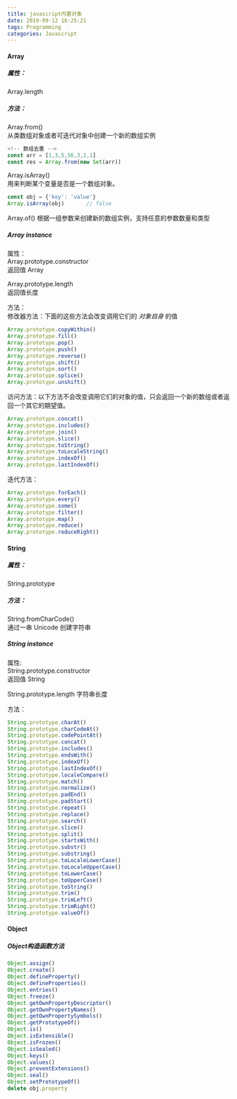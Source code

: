 ```yaml
---
title: javascript内置对象
date: 2019-09-12 16:25:21
tags: Programming
categories: Javascript
---
```


#### Array
##### 属性：
Array.length
##### 方法：
Array.from()  
从类数组对象或者可迭代对象中创建一个新的数组实例  
```javascript
<!-- 数组去重 -->
const arr = [1,3,5,56,3,2,1]
const res = Array.from(new Set(arr))
```
Array.isArray()  
用来判断某个变量是否是一个数组对象。
```javascript
const obj = {'key': 'value'}
Array.isArray(obj)       // false
```

Array.of()
根据一组参数来创建新的数组实例，支持任意的参数数量和类型  

##### Array instance
属性：  
Array.prototype.constructor  
返回值 Array  

Array.prototype.length  
返回值长度  

方法：  
修改器方法：下面的这些方法会改变调用它们的 *对象自身* 的值    
```javascript
Array.prototype.copyWithin()
Array.prototype.fill()
Array.prototype.pop()
Array.prototype.push()
Array.prototype.reverse()
Array.prototype.shift()
Array.prototype.sort()
Array.prototype.splice()
Array.prototype.unshift()
```
访问方法：以下方法不会改变调用它们的对象的值，只会返回一个新的数组或者返回一个其它的期望值。
```javascript
Array.prototype.concat()
Array.prototype.includes()
Array.prototype.join()
Array.prototype.slice()
Array.prototype.toString()
Array.prototype.toLocaleString()
Array.prototype.indexOf()
Array.prototype.lastIndexOf()
```
迭代方法：
```javascript
Array.prototype.forEach()
Array.prototype.every()
Array.prototype.some()
Array.prototype.filter()
Array.prototype.map()
Array.prototype.reduce()
Array.prototype.reduceRight()
```

#### String
##### 属性：  
String.prototype  

##### 方法：  
String.fromCharCode()   
通过一串 Unicode 创建字符串

##### String instance
属性:  
String.prototype.constructor  
返回值 String  

String.prototype.length
字符串长度  

方法：  
```javascript
String.prototype.charAt()
String.prototype.charCodeAt()
String.prototype.codePointAt()
String.prototype.concat()
String.prototype.includes()
String.prototype.endsWith()
String.prototype.indexOf()
String.prototype.lastIndexOf()
String.prototype.localeCompare()
String.prototype.match()
String.prototype.normalize()
String.prototype.padEnd()
String.prototype.padStart()
String.prototype.repeat()
String.prototype.replace()
String.prototype.search()
String.prototype.slice()
String.prototype.split()
String.prototype.startsWith()
String.prototype.substr()
String.prototype.substring()
String.prototype.toLocaleLowerCase()
String.prototype.toLocaleUpperCase()
String.prototype.toLowerCase()
String.prototype.toUpperCase()
String.prototype.toString()
String.prototype.trim()
String.prototype.trimLeft()
String.prototype.trimRight()
String.prototype.valueOf()
```

#### Object
##### Object构造函数方法
```javascript
Object.assign()
Object.create()
Object.defineProperty()
Object.defineProperties()
Object.entries()
Object.freeze()
Object.getOwnPropertyDescriptor()
Object.getOwnPropertyNames()
Object.getOwnPropertySymbols()
Object.getPrototypeOf()
Object.is()
Object.isExtensible()
Object.isFrozen()
Object.isSealed()
Object.keys()
Object.values()
Object.preventExtensions()
Object.seal()
Object.setPrototypeOf()
delete obj.property
```





